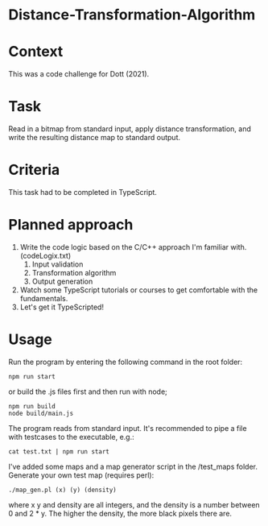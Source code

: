# Distance-Transformation-Algorithm

# Context
This was a code challenge for Dott (2021).

# Task
Read in a bitmap from standard input, apply distance transformation, and write the resulting distance map to standard output.

# Criteria
This task had to be completed in TypeScript.

# Planned approach
1. Write the code logic based on the C/C++ approach I'm familiar with. (codeLogix.txt)
    1. Input validation
    2. Transformation algorithm
    3. Output generation
2. Watch some TypeScript tutorials or courses to get comfortable with the fundamentals.
3. Let's get it TypeScripted!

# Usage
Run the program by entering the following command in the root folder:
```
npm run start
```

or build the .js files first and then run with node;
```
npm run build
node build/main.js
```

The program reads from standard input. It's recommended to pipe a file with testcases to the executable, e.g.:
```
cat test.txt | npm run start
```

I've added some maps and a map generator script in the /test_maps folder. Generate your own test map (requires perl):
```
./map_gen.pl (x) (y) (density)
```
where x y and density are all integers, and the density is a number between 0 and 2 * y. The higher the density, the more black pixels there are.
